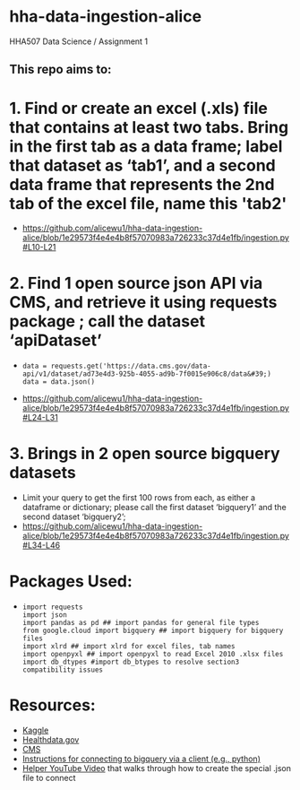 # hha-data-ingestion-alice

HHA507 Data Science / Assignment 1


## This repo aims to:
# 1. Find or create an excel (.xls) file that contains at least two tabs. Bring in the first tab as a data frame; label that dataset as ‘tab1’, and a second data frame that represents the 2nd tab of the excel file, name this 'tab2'   
- https://github.com/alicewu1/hha-data-ingestion-alice/blob/1e29573f4e4e4b8f57070983a726233c37d4e1fb/ingestion.py#L10-L21

# 2. Find 1 open source json API via CMS, and retrieve it using **requests** package ; call the dataset ‘apiDataset’ 
-     data = requests.get('https://data.cms.gov/data-api/v1/dataset/ad73e4d3-925b-4055-ad9b-7f0015e906c8/data&#39;)
      data = data.json() 

- https://github.com/alicewu1/hha-data-ingestion-alice/blob/1e29573f4e4e4b8f57070983a726233c37d4e1fb/ingestion.py#L24-L31

# 3. Brings in 2 open source bigquery datasets
- Limit your query to get the first 100 rows from each, as either a dataframe or dictionary; please call the first dataset ‘bigquery1’ and the second dataset ‘bigquery2’;  
- https://github.com/alicewu1/hha-data-ingestion-alice/blob/1e29573f4e4e4b8f57070983a726233c37d4e1fb/ingestion.py#L34-L46

# Packages Used:
-     import requests 
      import json
      import pandas as pd ## import pandas for general file types 
      from google.cloud import bigquery ## import bigquery for bigquery files
      import xlrd ## import xlrd for excel files, tab names 
      import openpyxl ## import openpyxl to read Excel 2010 .xlsx files
      import db_dtypes #import db_btypes to resolve section3 compatibility issues


# Resources:
- [Kaggle](https://www.kaggle.com/datasets)
- [Healthdata.gov](healthdata.gov)
- [CMS](https://data.cms.gov/)
- [Instructions for connecting to bigquery via a client (e.g., python)](https://cloud.google.com/bigquery/docs/quickstarts/quickstart-client-libraries)
- [Helper YouTube Video](https://www.youtube.com/watch?v=iolQX4XJN2A) that walks through how to create the special .json file to connect
